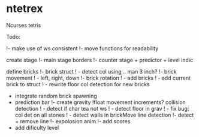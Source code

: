 # ntetrex
Ncurses tetris 

Todo:

!- make use of ws consistent
!- move functions for readability

create stage
!- main stage borders
!- counter stage + predictor + level indic

define bricks
!- brick struct
!  - detect col using .. man 3 inch?
!- brick movement
!  - left, right, down
!- brick rotation
!  - add bricks
!  - add current brick to struct
!  - rewrite floor col detection for new bricks
- integrate random brick spawning
- prediction bar
!- create gravity
!float movement increments?
collision detection
! - detect if char tea not ws
!  - detect floor in grav
!  - fix bug: col det on all stones
!  - detect walls in brickMove
line detection
!- detect + remove line
!- expolosion anim
!- add scores
- add dificulty level
